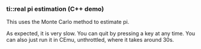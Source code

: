 ### ti::real pi estimation (C++ demo)

This uses the Monte Carlo method to estimate pi.

As expected, it is very slow. You can quit by pressing a key at any time.
You can also just run it in CEmu, unthrottled, where it takes around 30s.
